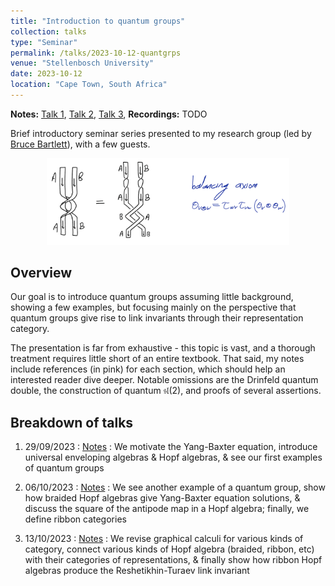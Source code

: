 ```yaml
---
title: "Introduction to quantum groups"
collection: talks
type: "Seminar"
permalink: /talks/2023-10-12-quantgrps
venue: "Stellenbosch University"
date: 2023-10-12
location: "Cape Town, South Africa"
---
```


**Notes:** [Talk 1](/files/qg1.pdf), [Talk 2](/files/qg2.pdf), [Talk 3](/files/qg3.pdf),
**Recordings:** TODO

Brief introductory seminar series presented to my research group (led by [Bruce
Bartlett](https://math.sun.ac.za/bbartlett/)), with a few guests.

<center>
<img src="/images/file_previews/quantgrps.png" width="77%">
</center>

## Overview

Our goal is to introduce quantum groups assuming little background, showing a
few examples, but focusing mainly on the perspective that quantum groups give rise to
link invariants through their representation category.

The presentation is far from exhaustive - this topic is vast, and a thorough treatment
requires little short of an entire textbook. That said, my notes include references (in
pink) for each section, which should help an interested reader dive deeper. Notable
omissions are the Drinfeld quantum double, the construction of quantum $\mathfrak{sl}(2)$,
and proofs of several assertions.

## Breakdown of talks

1. 29/09/2023
: [Notes](/files/qg1.pdf)
: We motivate the Yang-Baxter equation, introduce universal enveloping algebras & Hopf algebras, & see our first examples of quantum groups

2. 06/10/2023 
: [Notes](/files/qg2.pdf)
: We see another example of a quantum group, show how braided Hopf algebras give Yang-Baxter equation solutions, & discuss the square of the antipode map in a Hopf algebra; finally, we define ribbon categories

3. 13/10/2023
: [Notes](/files/qg3.pdf)
: We revise graphical calculi for various kinds of category, connect various kinds of Hopf algebra (braided, ribbon, etc) with their categories of representations, & finally show how ribbon Hopf algebras produce the Reshetikhin-Turaev link invariant
